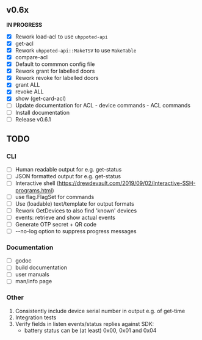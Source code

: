 ## v0.6x

**IN PROGRESS**

- [x] Rework load-acl to use `uhppoted-api`
- [x] get-acl
- [x] Rework `uhppoted-api::MakeTSV` to use `MakeTable`
- [x] compare-acl
- [x] Default to commmon config file
- [x] Rework grant for labelled doors
- [x] Rework revoke for labelled doors
- [x] grant ALL
- [x] revoke ALL
- [x] show (get-card-acl)
- [ ] Update documentation for ACL
      - device commands
      - ACL commands
- [ ] Install documentation
- [ ] Release v0.6.1

## TODO

### CLI
- [ ] Human readable output for e.g. get-status
- [ ] JSON formatted output for e.g. get-status
- [ ] Interactive shell (https://drewdevault.com/2019/09/02/Interactive-SSH-programs.html)
- [ ] use flag.FlagSet for commands
- [ ] Use (loadable) text/template for output formats
- [ ] Rework GetDevices to also find 'known' devices
- [ ] events: retrieve and show actual events
- [ ] Generate OTP secret + QR code
- [ ] --no-log option to suppress progress messages

### Documentation

- [ ] godoc
- [ ] build documentation
- [ ] user manuals
- [ ] man/info page

### Other

1.  Consistently include device serial number in output e.g. of get-time
2.  Integration tests
3.  Verify fields in listen events/status replies against SDK:
    - battery status can be (at least) 0x00, 0x01 and 0x04
